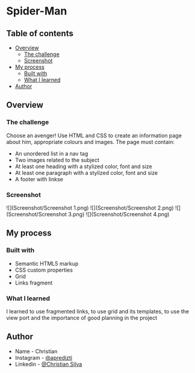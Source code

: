 # Spider-Man 

## Table of contents

- [Overview](#overview)
  - [The challenge](#the-challenge)
  - [Screenshot](#screenshot)
- [My process](#my-process)
  - [Built with](#built-with)
  - [What I learned](#what-i-learned)
- [Author](#author)

## Overview

### The challenge

Choose an avenger!
Use HTML and CSS to create an information page about him, appropriate colours and images. The page must contain:

- An unordered list in a nav tag
- Two images related to the subject
- At least one heading with a stylized color, font and size
- At least one paragraph with a stylized color, font and size
- A footer with linkse

### Screenshot

![](Screenshot/Screenshot 1.png)
![](Screenshot/Screenshot 2.png)
![](Screenshot/Screenshot 3.png)
![](Screenshot/Screenshot 4.png)


## My process

### Built with

- Semantic HTML5 markup
- CSS custom properties
- Grid
- Links fragment

### What I learned

I learned to use fragmented links, to use grid and its templates, to use the view port and the importance of good planning in the project

## Author

- Name - Christian
- Instagram - [@apredizti](https://www.instagram.com/apredizti/)
- Linkedin - [@Christian Silva]( https://www.linkedin.com/in/christian-silva-83172621a)
